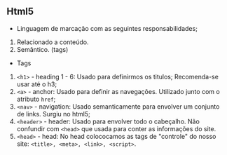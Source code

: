 ## Html5

- Linguagem de marcação com as seguintes responsabilidades;

1. Relacionado a conteúdo.
1. Semântico. (tags)

- Tags

1. `<h1>` - heading 1 - 6: Usado para definirmos os titulos; Recomenda-se usar até o h3;
1. `<a>` - anchor: Usado para definir as navegações. Utilizado junto com o atributo `href`;
1. `<nav>` - navigation: Usado semanticamente para envolver um conjunto de links. Surgiu no html5;
1. `<header>` - header: Usado para envolver todo o cabeçalho. Não confundir com `<head>` que usada para conter as informações do site.
1. `<head>` - head: No head colococamos as tags de "controle" do nosso site: `<title>, <meta>, <link>, <script>`.
